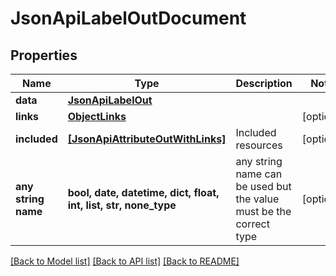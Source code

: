 # JsonApiLabelOutDocument


## Properties
Name | Type | Description | Notes
------------ | ------------- | ------------- | -------------
**data** | [**JsonApiLabelOut**](JsonApiLabelOut.md) |  | 
**links** | [**ObjectLinks**](ObjectLinks.md) |  | [optional] 
**included** | [**[JsonApiAttributeOutWithLinks]**](JsonApiAttributeOutWithLinks.md) | Included resources | [optional] 
**any string name** | **bool, date, datetime, dict, float, int, list, str, none_type** | any string name can be used but the value must be the correct type | [optional]

[[Back to Model list]](../README.md#documentation-for-models) [[Back to API list]](../README.md#documentation-for-api-endpoints) [[Back to README]](../README.md)


